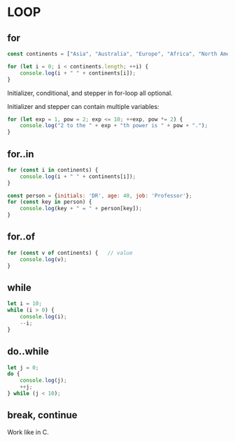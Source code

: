 # LOOP

## for

```javascript
const continents = ["Asia", "Australia", "Europe", "Africa", "North America", "South America", "Antarctica"];

for (let i = 0; i < continents.length; ++i) {
    console.log(i + " " + continents[i]);
}
```

Initializer, conditional, and stepper in for-loop all optional.

Initializer and stepper can contain multiple variables:

```javascript
for (let exp = 1, pow = 2; exp <= 10; ++exp, pow *= 2) {
    console.log("2 to the " + exp + "th power is " + pow + ".");
}
```

## for..in

```javascript
for (const i in continents) {
    console.log(i + " " + continents[i]);
}

const person = {initials: 'DR', age: 40, job: 'Professor'};
for (const key in person) {
    console.log(key + " = " + person[key]);
}
```

## for..of

```javascript
for (const v of continents) {   // value
    console.log(v);
}
```

## while

```javascript
let i = 10;
while (i > 0) {
    console.log(i);
    --i;
}
```

## do..while

```javascript
let j = 0;
do {
    console.log(j);
    ++j;
} while (j < 10);
```

## break, continue

Work like in C.
